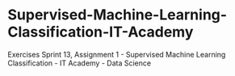 # Supervised-Machine-Learning-Classification-IT-Academy
Exercises Sprint 13, Assignment 1 - Supervised Machine Learning Classification - IT Academy - Data Science
